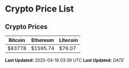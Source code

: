 # Crypto Price List

## Crypto Prices
| Bitcoin | Ethereum | Litecoin |
| ------- | -------- | -------- |
| $83778 | $1595.74 | $76.07 |
**Last Updated:** 2025-04-16 03:39 UTC
**Last Updated:** $DATE$
